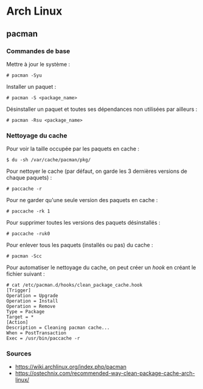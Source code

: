 Arch Linux
==========

## pacman
### Commandes de base

Mettre à jour le système :
```
# pacman -Syu
```

Installer un paquet :
```
# pacman -S <package_name>
```

Désinstaller un paquet et toutes ses dépendances non utilisées par ailleurs :
```
# pacman -Rsu <package_name>
```

### Nettoyage du cache

Pour voir la taille occupée par les paquets en cache :
```
$ du -sh /var/cache/pacman/pkg/
```

Pour nettoyer le cache (par défaut, on garde les 3 dernières versions de chaque paquets) :
```
# paccache -r
```

Pour ne garder qu'une seule version des paquets en cache :
```
# paccache -rk 1
```

Pour supprimer toutes les versions des paquets désinstallés :
```
# paccache -ruk0
```

Pour enlever tous les paquets (installés ou pas) du cache :
```
# pacman -Scc
```

Pour automatiser le nettoyage du cache, on peut créer un *hook* en créant le fichier suivant :
```
# cat /etc/pacman.d/hooks/clean_package_cache.hook
[Trigger]
Operation = Upgrade
Operation = Install
Operation = Remove
Type = Package
Target = *
[Action]
Description = Cleaning pacman cache...
When = PostTransaction
Exec = /usr/bin/paccache -r
```

### Sources
- <https://wiki.archlinux.org/index.php/pacman>
- <https://ostechnix.com/recommended-way-clean-package-cache-arch-linux/>

